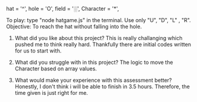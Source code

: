 
hat = '^',
hole = 'O',
field = '░',
Character = '*',

To play: type "node hatgame.js" in the terminal.
Use only "U", "D", "L" , "R".
Objective: To reach the hat without falling into the hole.


1) What did you like about this project?
This is really challanging which pushed me to think really hard.
Thankfully there are initial codes written for us to start with.

2) What did you struggle with in this project?
The logic to move the Character based on array values.

3) What would make your experience with this assessment better?
Honestly, I don't think i will be able to finish in 3.5 hours.
Therefore, the time given is just right for me. 
